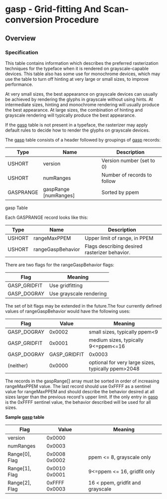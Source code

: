 # gasp - Grid-fitting And Scan-conversion Procedure

## Overview

### Specification

This table contains information which describes the preferred
rasterization techniques for the typeface when it is rendered on
grayscale-capable devices. This table also has some use for monochrome
devices, which may use the table to turn off hinting at very large or
small sizes, to improve performance.

At very small sizes, the best appearance on grayscale devices can
usually be achieved by rendering the glyphs in grayscale without using
hints. At intermediate sizes, hinting and monochrome rendering will
usually produce the best appearance. At large sizes, the combination of
hinting and grayscale rendering will typically produce the best
appearance.

If the [gasp](#chapter.gasp) table is not present in a typeface, the
rasterizer may apply default rules to decide how to render the glyphs on
grayscale devices.

The [gasp](#chapter.gasp) table consists of a header followed by
groupings of [gasp](#chapter.gasp) records:

| Type      | Name                    | Description                 |
| --------- | ----------------------- | --------------------------- |
| USHORT    | version                 | Version number (set to 0)   |
| USHORT    | numRanges               | Number of records to follow |
| GASPRANGE | gaspRange \[numRanges\] | Sorted by ppem              |

gasp Table

Each GASPRANGE record looks like this:

| Type   | Name              | Description                                   |
| ------ | ----------------- | --------------------------------------------- |
| USHORT | rangeMaxPPEM      | Upper limit of range, in PPEM                 |
| USHORT | rangeGaspBehavior | Flags describing desired rasterizer behavior. |

There are two flags for the rangeGaspBehavior flags:

| Flag          | Meaning                 |
| ------------- | ----------------------- |
| GASP\_GRIDFIT | Use gridfitting         |
| GASP\_DOGRAY  | Use grayscale rendering |

The set of bit flags may be extended in the future.The four currently
defined values of rangeGaspBehavior would have the following uses:

| Flag                       | Value  | Meaning                                             |
| -------------------------- | ------ | --------------------------------------------------- |
| GASP\_DOGRAY               | 0x0002 | small sizes, typically ppem\<9                      |
| GASP\_GRIDFIT              | 0x0001 | medium sizes, typically 9\<=ppem\<=16               |
| GASP\_DOGRAY|GASP\_GRIDFIT | 0x0003 | large sizes, typically ppem\>16                     |
| (neither)                  | 0x0000 | optional for very large sizes, typically ppem\>2048 |

The records in the gaspRange\[\] array must be sorted in order of
increasing rangeMaxPPEM value. The last record should use 0xFFFF as a
sentinel value for rangeMaxPPEM and should describe the behavior desired
at all sizes larger than the previous record's upper limit. If the only
entry in [gasp](#chapter.gasp) is the 0xFFFF sentinel value, the
behavior described will be used for all sizes.

**Sample [gasp](#chapter.gasp) table**

| Flag             | Value         | Meaning                           |
| ---------------- | ------------- | --------------------------------- |
| version          | 0x0000        |                                   |
| numRanges        | 0x0003        |                                   |
| Range\[0\], Flag | 0x0008 0x0002 | ppem \<= 8, grayscale only        |
| Range\[1\], Flag | 0x0010 0x0001 | 9\<=ppem \<= 16, gridfit only     |
| Range\[2\], Flag | 0xFFFF 0x0003 | 16 \< ppem, gridfit and grayscale |

